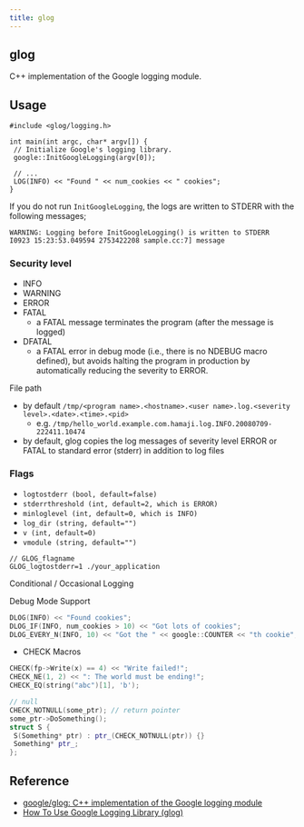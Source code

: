 ```yaml
---
title: glog
---
```


## glog
C++ implementation of the Google logging module.


## Usage

```
#include <glog/logging.h>

int main(int argc, char* argv[]) {
 // Initialize Google's logging library.
 google::InitGoogleLogging(argv[0]);

 // ...
 LOG(INFO) << "Found " << num_cookies << " cookies";
}
```

If you do not run `InitGoogleLogging`, the logs are written to STDERR with the following messages;

```
WARNING: Logging before InitGoogleLogging() is written to STDERR
I0923 15:23:53.049594 2753422208 sample.cc:7] message
```

### Security level

* INFO
* WARNING
* ERROR
* FATAL
    * a FATAL message terminates the program (after the message is logged)
* DFATAL
    * a FATAL error in debug mode (i.e., there is no NDEBUG macro defined), but avoids halting the program in production by automatically reducing the severity to ERROR.

File path

* by default `/tmp/<program name>.<hostname>.<user name>.log.<severity level>.<date>.<time>.<pid>`
    * e.g. `/tmp/hello_world.example.com.hamaji.log.INFO.20080709-222411.10474`
* by default, glog copies the log messages of severity level ERROR or FATAL to standard error (stderr) in addition to log files

### Flags

* `logtostderr (bool, default=false)`
* `stderrthreshold (int, default=2, which is ERROR)`
* `minloglevel (int, default=0, which is INFO)`
* `log_dir (string, default="")`
* `v (int, default=0)`
* `vmodule (string, default="")`

```
// GLOG_flagname
GLOG_logtostderr=1 ./your_application
```

Conditional / Occasional Logging



Debug Mode Support

```cpp
DLOG(INFO) << "Found cookies";
DLOG_IF(INFO, num_cookies > 10) << "Got lots of cookies";
DLOG_EVERY_N(INFO, 10) << "Got the " << google::COUNTER << "th cookie";
```


* CHECK Macros

```cpp
CHECK(fp->Write(x) == 4) << "Write failed!";
CHECK_NE(1, 2) << ": The world must be ending!";
CHECK_EQ(string("abc")[1], 'b');

// null
CHECK_NOTNULL(some_ptr); // return pointer
some_ptr->DoSomething();
struct S {
 S(Something* ptr) : ptr_(CHECK_NOTNULL(ptr)) {}
 Something* ptr_;
};
```

## Reference
* [google/glog: C\+\+ implementation of the Google logging module](https://github.com/google/glog)
* [How To Use Google Logging Library \(glog\)](http://rpg.ifi.uzh.ch/docs/glog.html)
